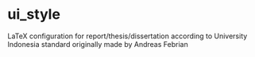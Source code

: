 # ui_style
LaTeX configuration for report/thesis/dissertation according to University Indonesia standard originally made by Andreas Febrian
